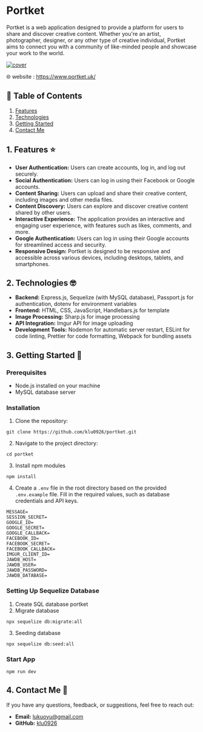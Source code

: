 # Portket

Portket is a web application designed to provide a platform for users to share and discover creative content. Whether you're an artist, photographer, designer, or any other type of creative individual, Portket aims to connect you with a community of like-minded people and showcase your work to the world.


[![cover](https://portket-ed8f173e9326.herokuapp.com/images/readme/readme-cover.png)](https://www.portket.uk/)


🌐 website : <a href="https://www.portket.uk/" target="_blank">https://www.portket.uk/</a>

## 📖 Table of Contents

1. [Features](#1-features-%EF%B8%8F)
2. [Technologies](#2-technologies-)
3. [Getting Started](#3-getting-started-)
4. [Contact Me](#4-contact-me-)


## 1. Features ⭐️

- **User Authentication:** Users can create accounts, log in, and log out securely.
- **Social Authentication:** Users can log in using their Facebook or Google accounts.
- **Content Sharing:** Users can upload and share their creative content, including images and other media files.
- **Content Discovery:** Users can explore and discover creative content shared by other users.
- **Interactive Experience:** The application provides an interactive and engaging user experience, with features such as likes, comments, and more.
- **Google Authentication:** Users can log in using their Google accounts for streamlined access and security.
- **Responsive Design:** Portket is designed to be responsive and accessible across various devices, including desktops, tablets, and smartphones.

## 2. Technologies 🤓

- **Backend:** Express.js, Sequelize (with MySQL database), Passport.js for authentication, dotenv for environment variables
- **Frontend:** HTML, CSS, JavaScript, Handlebars.js for template
- **Image Processing:** Sharp.js for image processing
- **API Integration:** Imgur API for image uploading
- **Development Tools:** Nodemon for automatic server restart, ESLint for code linting, Prettier for code formatting, Webpack for bundling assets

## 3. Getting Started 🚀

### Prerequisites

- Node.js installed on your machine
- MySQL database server

### Installation

1. Clone the repository:

```
git clone https://github.com/klu0926/portket.git
```

2. Navigate to the project directory:

```
cd portket
```

3. Install npm modules

```
npm install
```

4. Create a `.env` file in the root directory based on the provided `.env.example` file. Fill in the required values, such as database credentials and API keys.

```
MESSAGE=
SESSION_SECRET=
GOOGLE_ID=
GOOGLE_SECRET=
GOOGLE_CALLBACK=
FACEBOOK_ID=
FACEBOOK_SECRET=
FACEBOOK_CALLBACK=
IMGUR_CLIENT_ID=
JAWDB_HOST=
JAWDB_USER=
JAWDB_PASSWORD=
JAWDB_DATABASE=
```

### Setting Up Sequelize Database

1. Create SQL database portket
2. Migrate database

```
npx sequelize db:migrate:all
```

3. Seeding database

```
npx sequelize db:seed:all
```

### Start App

```
npm run dev
```

## 4. Contact Me 👋

If you have any questions, feedback, or suggestions, feel free to reach out:

- **Email:** [lukuoyu@gmail.com](mailto:your.email@example.com)
- **GitHub:** [klu0926](https://github.com/klu0926)
